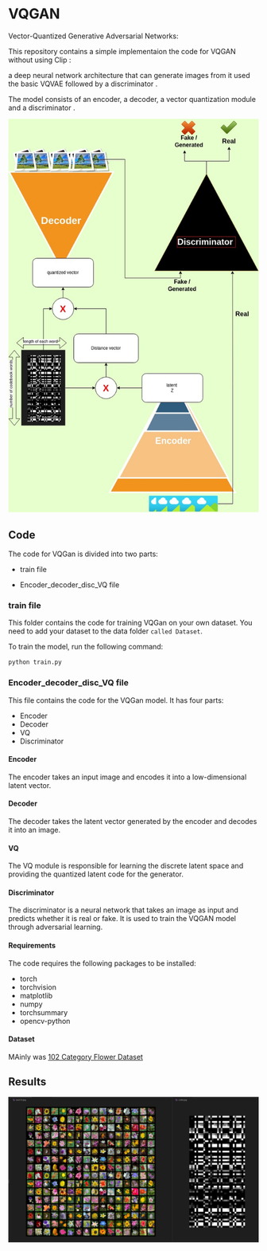 # VQGAN
Vector-Quantized Generative Adversarial Networks:

This repository contains a simple implementaion the code for VQGAN without using Clip : 

a deep neural network architecture that can generate images from it used the basic VQVAE followed by a discriminator .

The model consists of an encoder, a decoder, a vector quantization module and a discriminator .

![A full visualization of the system ](VQGAN.jpg)


## Code

The code for VQGan is divided into two parts:

* train file

* Encoder_decoder_disc_VQ file

### train file

This folder contains the code for training VQGan on your own dataset. You need to add your dataset to the data folder `called Dataset`.

To train the model, run the following command:

```bash
python train.py
```
### Encoder_decoder_disc_VQ file
This file contains the code for the VQGan model. It has four parts:

* Encoder
* Decoder
* VQ
* Discriminator


#### Encoder

The encoder takes an input image and encodes it into a low-dimensional latent vector.

#### Decoder

The decoder takes the latent vector generated by the encoder and decodes it into an image.

#### VQ

The VQ module is responsible for learning the discrete latent space and providing the quantized latent code for the generator.

#### Discriminator

The discriminator is a neural network that takes an image as input and predicts whether it is real or fake. It is used to train the VQGAN model through adversarial learning.



#### Requirements
The code requires the following packages to be installed:

* torch
* torchvision
* matplotlib
* numpy
* torchsummary
* opencv-python

#### Dataset

MAinly was [102 Category Flower Dataset](https://www.robots.ox.ac.uk/~vgg/data/flowers/102/)

## Results 

![results of epoch 60 ](epoch60.png)




